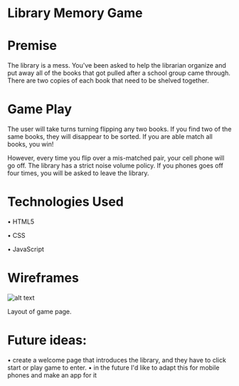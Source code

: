 # Library Memory Game

# Premise
The library is a mess. You've been asked to help the librarian organize and put away all of the books that got pulled after a school group came through.  There are two copies of each book that need to be shelved together. 

# Game Play
The user will take turns turning flipping any two books. If you find two of the same books, they will disappear to be sorted.  If you are able match all books, you win! 

However, every time you flip over a mis-matched pair, your cell phone will go off. The library has a strict noise volume policy. If you phones goes off four times, you will be asked to leave the library.

# Technologies Used
• HTML5

• CSS

• JavaScript

# Wireframes

![alt text](https://i.imgur.com/50zFS9R.png)

Layout of game page.

# Future ideas:
• create a welcome page that introduces the library, and they have to click start or play game to enter. 
• in the future I'd like to adapt this for mobile phones and make an app for it

